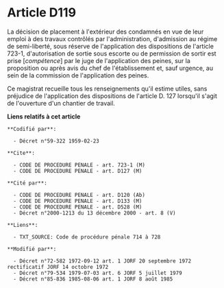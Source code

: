 # Article D119

La décision de placement à l'extérieur des condamnés en vue de leur emploi à des travaux contrôlés par l'administration,
d'admission au régime de semi-liberté, sous réserve de l'application des dispositions de l'article 723-1, d'autorisation de
sortie sous escorte ou de permission de sortir est prise [*compétence*] par le juge de l'application des peines, sur la
proposition ou après avis du chef de l'établissement et, sauf urgence, au sein de la commission de l'application des peines.

Ce magistrat recueille tous les renseignements qu'il estime utiles, sans préjudice de l'application des dispositions de
l'article D. 127 lorsqu'il s'agit de l'ouverture d'un chantier de travail.

**Liens relatifs à cet article**

	**Codifié par**:

	  - Décret n°59-322 1959-02-23

	**Cite**:

	  - CODE DE PROCEDURE PENALE - art. 723-1 (M)
	  - CODE DE PROCEDURE PENALE - art. D127 (M)

	**Cité par**:

	  - CODE DE PROCEDURE PENALE - art. D120 (Ab)
	  - CODE DE PROCEDURE PENALE - art. D133 (M)
	  - CODE DE PROCEDURE PENALE - art. D528 (M)
	  - Décret n°2000-1213 du 13 décembre 2000 - art. 8 (V)

	**Liens**:

	  - TXT_SOURCE: Code de procédure pénale 714 à 728

	**Modifié par**:

	  - Décret n°72-582 1972-09-12 art. 1 JORF 20 septembre 1972 rectificatif JORF 14 octobre 1972
	  - Décret n°79-534 1979-07-03 art. 6 JORF 5 juillet 1979
	  - Décret n°85-836 1985-08-06 art. 1 JORF 8 août 1985
